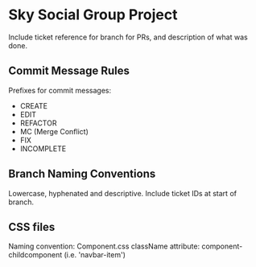 # Sky Social Group Project

Include ticket reference for branch for PRs, and description of what was done.

## Commit Message Rules
Prefixes for commit messages:
  - CREATE
  - EDIT
  - REFACTOR
  - MC (Merge Conflict)
  - FIX
  - INCOMPLETE

## Branch Naming Conventions
Lowercase, hyphenated and descriptive.
Include ticket IDs at start of branch.

## CSS files
Naming convention: Component.css
className attribute: component-childcomponent (i.e. 'navbar-item')
